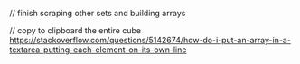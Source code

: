 // finish scraping other sets and building arrays

// copy to clipboard the entire cube https://stackoverflow.com/questions/5142674/how-do-i-put-an-array-in-a-textarea-putting-each-element-on-its-own-line
